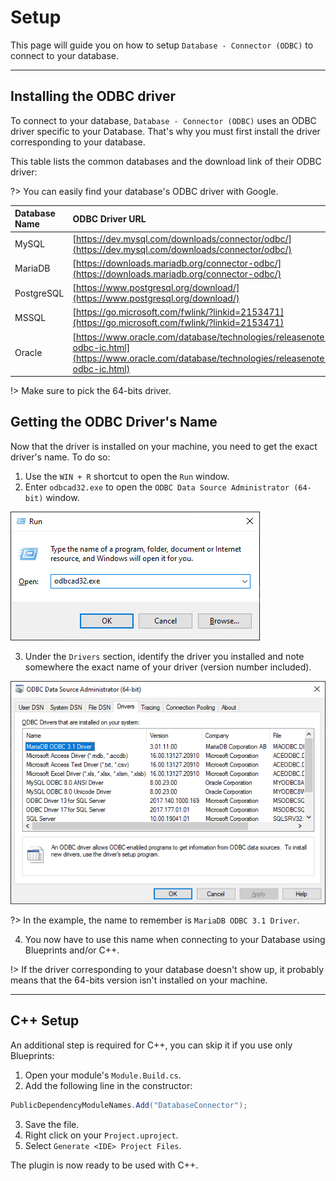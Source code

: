 # Setup
This page will guide you on how to setup `Database - Connector (ODBC)` to connect to your database.

---

## Installing the ODBC driver
To connect to your database, `Database - Connector (ODBC)` uses an ODBC driver specific to your Database.
That's why you must first install the driver corresponding to your database.

This table lists the common databases and the download link of their ODBC driver:

?> You can easily find your database's ODBC driver with Google.

|Database Name| ODBC Driver URL|
|:----|:----|
|MySQL| [https://dev.mysql.com/downloads/connector/odbc/](https://dev.mysql.com/downloads/connector/odbc/)|
|MariaDB| [https://downloads.mariadb.org/connector-odbc/](https://downloads.mariadb.org/connector-odbc/)|
|PostgreSQL|[https://www.postgresql.org/download/](https://www.postgresql.org/download/)|
|MSSQL|[https://go.microsoft.com/fwlink/?linkid=2153471](https://go.microsoft.com/fwlink/?linkid=2153471)|
|Oracle|[https://www.oracle.com/database/technologies/releasenote-odbc-ic.html](https://www.oracle.com/database/technologies/releasenote-odbc-ic.html)|

!> Make sure to pick the 64-bits driver.

## Getting the ODBC Driver's Name
Now that the driver is installed on your machine, you need to get the exact driver's name.
To do so:
1. Use the `WIN + R` shortcut to open the `Run` window.
2. Enter `odbcad32.exe` to open the `ODBC Data Source Administrator (64-bit)` window. 

<div class="centered">

![64-bit ODBC admin window](_media/run.png) 

</div>

3. Under the `Drivers` section, identify the driver you installed and note somewhere the exact name of your driver (version number included). 

<div class="centered">

![driver name](_media/driver.png)

</div>

?> In the example, the name to remember is `MariaDB ODBC 3.1 Driver`.

4. You now have to use this name when connecting to your Database using Blueprints and/or C++.

!> If the driver corresponding to your database doesn't show up, it probably means that the 64-bits version isn't installed on your machine.

---

## C++ Setup
An additional step is required for C++, you can skip it if you use only Blueprints:
1. Open your module's `Module.Build.cs`.
2. Add the following line in the constructor:
```csharp
PublicDependencyModuleNames.Add("DatabaseConnector");
```
3. Save the file.
4. Right click on your `Project.uproject`.
5. Select `Generate <IDE> Project Files`.

The plugin is now ready to be used with C++.
